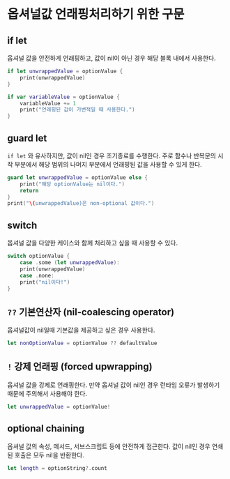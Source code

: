 # 옵셔널값 언래핑처리하기 위한 구문

## if let

옵셔널 값을 안전하게 언래핑하고, 값이 nil이 아닌 경우 해당 블록 내에서 사용한다.

```swift
if let unwrappedValue = optionValue {
    print(unwrappedValue)
}

if var variableValue = optionValue {
    variableValue += 1
    print("언래핑된 값이 가변적일 때 사용한다.")
}
```

## guard let

`if let` 와 유사하지만, 값이 nil인 경우 조기종료를 수행한다.
주로 함수나 반복문의 시작 부분에서 해당 범위의 나머지 부분에서 언래핑된 값을 사용할 수 있게 한다.

```swift
guard let unwrappedValue = optionValue else {
    print("해당 optionValue는 nil이다.")
    return
}
print("\(unwrappedValue)은 non-optional 값이다.")
```

## switch

옵셔널 값을 다양한 케이스와 함께 처리하고 싶을 때 사용할 수 있다.

```swift
switch optionValue {
    case .some (let unwrappedValue):
    print(unwrappedValue)
    case .none:
    print("nil이다!")
}
```

## `??` 기본연산자 (nil-coalescing operator)

옵셔널값이 nil일때 기본값을 제공하고 싶은 경우 사용한다.

```swift
let nonOptionValue = optionValue ?? defaultValue
```

## `!` 강제 언래핑 (forced upwrapping)

옵셔널 값을 강제로 언래핑한다.
만약 옵셔널 값이 nil인 경우 런타임 오류가 발생하기 때문에 주의해서 사용해야 한다.

```swift
let unwrappedValue = optionValue!
```

## optional chaining

옵셔널 값의 속성, 메서드, 서브스크립트 등에 안전하게 접근한다.
값이 nil인 경우 연쇄된 호출은 모두 nil을 반환한다.

```swift
let length = optionString?.count
```